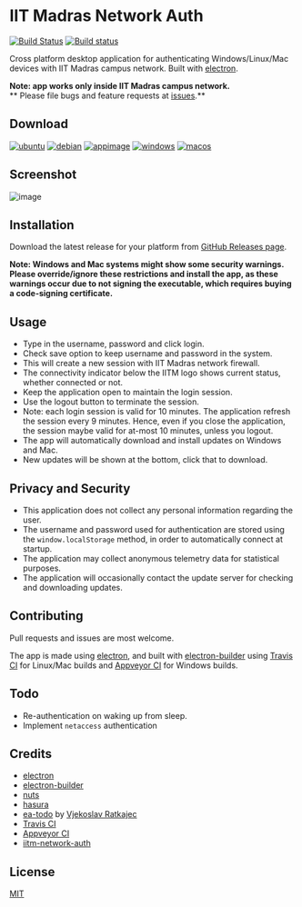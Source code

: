 # IIT Madras Network Auth 

[![Build Status](https://travis-ci.org/shahidhk/iitm-network-auth-app.svg?branch=master)](https://travis-ci.org/shahidhk/iitm-network-auth-app) [![Build status](https://ci.appveyor.com/api/projects/status/rf1ruqokr1hai9ds?svg=true&retina=true)](https://ci.appveyor.com/project/shahidhk/iitm-network-auth-app)


Cross platform desktop application for authenticating Windows/Linux/Mac devices with IIT Madras campus network. Built with [electron](http://electron.atom.io).

**Note: app works only inside IIT Madras campus network.**  
** Please file bugs and feature requests at [issues](https://github.com/shahidhk/iitm-network-auth-app/issues).**


## Download
[![ubuntu](https://github.com/shahidhk/iitm-network-auth-app/raw/master/build/ubuntu.png)](https://server.waviness63.hasura-app.io/download/version/latest/linux)
[![debian](https://github.com/shahidhk/iitm-network-auth-app/raw/master/build/debian.png)](https://server.waviness63.hasura-app.io/download/version/latest/linux)
[![appimage](https://github.com/shahidhk/iitm-network-auth-app/raw/master/build/linux.png)](https://server.waviness63.hasura-app.io/download/version/latest/appimage)
[![windows](https://github.com/shahidhk/iitm-network-auth-app/raw/master/build/windows.png)](https://server.waviness63.hasura-app.io/download/version/latest/windows)
[![macos](https://github.com/shahidhk/iitm-network-auth-app/raw/master/build/mac.png)](https://server.waviness63.hasura-app.io/download/version/latest/mac)  

## Screenshot 
![image](https://github.com/shahidhk/iitm-network-auth-app/raw/master/preview.png)

## Installation

Download the latest release for your platform from [GitHub Releases page](https://github.com/shahidhk/iitm-network-auth-app/releases).

**Note: Windows and Mac systems might show some security warnings. Please override/ignore these restrictions and install the app, as these warnings occur due to not signing the executable, which requires buying a code-signing certificate.**

## Usage

- Type in the username, password and click login.
- Check save option to keep username and password in the system.
- This will create a new session with IIT Madras network firewall.
- The connectivity indicator below the IITM logo shows current status, whether connected or not.
- Keep the application open to maintain the login session.
- Use the logout button to terminate the session.
- Note: each login session is valid for 10 minutes. The application refresh the session every 9 minutes. Hence, even if you close the application, the session maybe valid for at-most 10 minutes, unless you logout.
- The app will automatically download and install updates on Windows and Mac.
- New updates will be shown at the bottom, click that to download.

## Privacy and Security

- This application does not collect any personal information regarding the user. 
- The username and password used for authentication are stored using the `window.localStorage` method, in order to automatically connect at startup.
- The application may collect anonymous telemetry data for statistical purposes.
- The application will occasionally contact the update server for checking and downloading updates.

## Contributing

Pull requests and issues are most welcome.

The app is made using [electron](http://electron.atom.io), and built with [electron-builder](https://github.com/electron-userland/electron-builder) using [Travis CI](https://travis-ci.org) for Linux/Mac builds and [Appveyor CI](http://www.appveyor.com) for Windows builds. 

## Todo
- Re-authentication on waking up from sleep.
- Implement `netaccess` authentication 

## Credits
- [electron](http://electron.atom.io)
- [electron-builder](https://github.com/electron-userland/electron-builder)
- [nuts](https://github.com/GitbookIO/nuts)
- [hasura](https://hasura.io)
- [ea-todo](https://github.com/Vj3k0/ea-todo) by [Vjekoslav Ratkajec](https://github.com/Vj3k0)
- [Travis CI](https://travis-ci.org) 
- [Appveyor CI](http://www.appveyor.com)
- [iitm-network-auth](https://shahidhk.github.io/iitm-network-auth)

## License 

[MIT](https://github.com/shahidhk/iitm-network-auth-app/blob/master/LICENSE)
